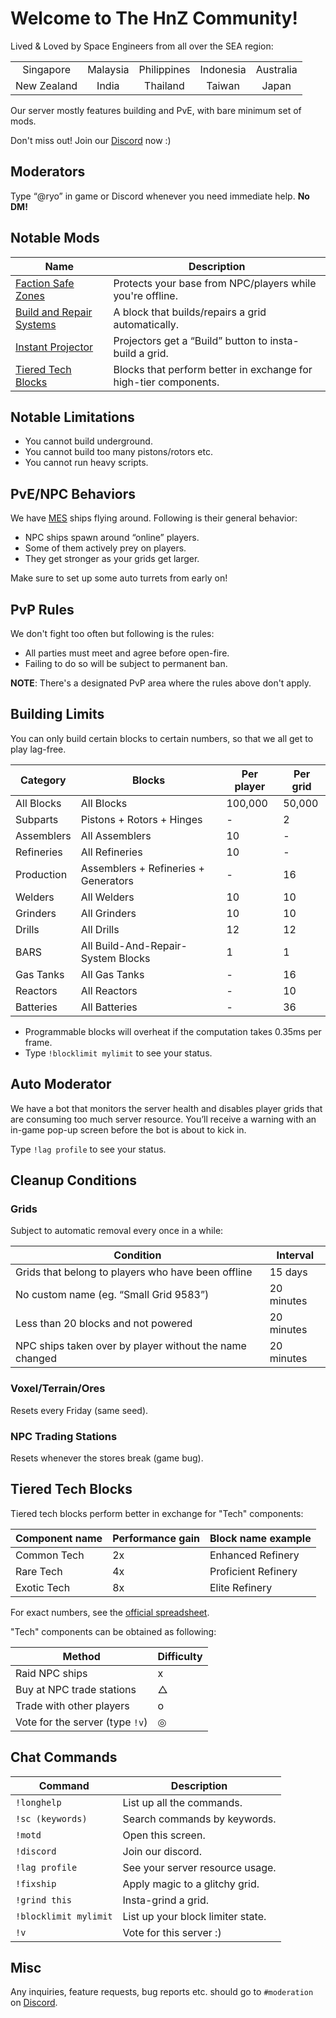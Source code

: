 # Welcome to The HnZ Community!

Lived & Loved by Space Engineers from all over the SEA region:

<strong>
<table>
    <tr>
        <td align="center">Singapore</td>
        <td align="center">Malaysia</td>
        <td align="center">Philippines</td>
        <td align="center">Indonesia</td>
        <td align="center">Australia</td>
    </tr>
    <tr>
        <td align="center">New Zealand</td>
        <td align="center">India</td>
        <td align="center">Thailand</td>
        <td align="center">Taiwan</td>
        <td align="center">Japan</td>
    </tr>
</table>
</strong>

Our server mostly features building and PvE, with bare minimum set of mods.

Don't miss out! Join our [Discord](https://discord.gg/up8hPVXQUJ) now :)

## Moderators
Type “@ryo” in game or Discord whenever you need immediate help. __No DM!__

## Notable Mods

|Name|Description|
|---|---|
|[Faction Safe Zones](https://steamcommunity.com/sharedfiles/filedetails/?id=1507368483)|Protects your base from NPC/players while you're offline.|
|[Build and Repair Systems](https://steamcommunity.com/workshop/filedetails/?id=2111073562)|A block that builds/repairs a grid automatically.|
|[Instant Projector](https://steamcommunity.com/workshop/filedetails/?id=2096677783)|Projectors get a “Build” button to insta-build a grid.|
|[Tiered Tech Blocks](https://steamcommunity.com/workshop/filedetails/?id=1682499145)|Blocks that perform better in exchange for high-tier components.|

## Notable Limitations

* You cannot build underground.
* You cannot build too many pistons/rotors etc.
* You cannot run heavy scripts.

## PvE/NPC Behaviors

We have [MES](https://steamcommunity.com/workshop/filedetails/?id=1521905890) ships flying around.
Following is their general behavior:

* NPC ships spawn around “online” players.
* Some of them actively prey on players.
* They get stronger as your grids get larger.

Make sure to set up some auto turrets from early on!

## PvP Rules

We don't fight too often but following is the rules:

* All parties must meet and agree before open-fire.
* Failing to do so will be subject to permanent ban.

**NOTE**: There's a designated PvP area where the rules above don't apply.

## Building Limits

You can only build certain blocks to certain numbers, so that we all get to play lag-free.

|Category|Blocks|Per player|Per grid
|---|---|---|---|
|All Blocks|All Blocks|100,000|50,000|
|Subparts|Pistons + Rotors + Hinges|-|2|
|Assemblers|All Assemblers|10|-|
|Refineries|All Refineries|10|-|
|Production|Assemblers + Refineries + Generators|-|16|
|Welders|All Welders|10|10|
|Grinders|All Grinders|10|10|
|Drills|All Drills|12|12|
|BARS|All Build-And-Repair-System Blocks|1|1|
|Gas Tanks|All Gas Tanks|-|16|
|Reactors|All Reactors|-|10|
|Batteries|All Batteries|-|36|

* Programmable blocks will overheat if the computation takes 0.35ms per frame.
* Type `!blocklimit mylimit` to see your status.

## Auto Moderator
We have a bot that monitors the server health and disables player grids that are consuming too much server resource.
You’ll receive a warning with an in-game pop-up screen before the bot is about to kick in.

Type `!lag profile` to see your status.

## Cleanup Conditions

### Grids
Subject to automatic removal every once in a while:

|Condition|Interval|
|---|---|
|Grids that belong to players who have been offline|15 days|
|No custom name (eg. “Small Grid 9583”)|20 minutes|
|Less than 20 blocks and not powered|20 minutes|
|NPC ships taken over by player without the name changed|20 minutes|

### Voxel/Terrain/Ores
Resets every Friday (same seed). 

### NPC Trading Stations
Resets whenever the stores break (game bug).

## Tiered Tech Blocks

Tiered tech blocks perform better in exchange for "Tech" components:

|Component name|Performance gain|Block name example|
|---|---|---|
|Common Tech|2x|Enhanced Refinery|
|Rare Tech|4x|Proficient Refinery|
|Exotic Tech|8x|Elite Refinery|

For exact numbers, see the [official spreadsheet](https://docs.google.com/spreadsheets/d/14hLLvhF2oVzO1EIZHHXmrlTfVTLQ1cb4-OL7TH3pd_U/edit#gid=0).

"Tech" components can be obtained as following:

|Method|Difficulty|
|---|---|
|Raid NPC ships|x|
|Buy at NPC trade stations|△|
|Trade with other players|o|
|Vote for the server (type `!v`)|◎|

## Chat Commands

|Command|Description|
|---|---|
|`!longhelp`|List up all the commands.|
|`!sc (keywords)`|Search commands by keywords.|
|`!motd`|Open this screen.|
|`!discord`|Join our discord.|
|`!lag profile`|See your server resource usage.|
|`!fixship`|Apply magic to a glitchy grid.|
|`!grind this`|Insta-grind a grid.|
|`!blocklimit mylimit`|List up your block limiter state. |
|`!v`|Vote for this server :)|

## Misc
Any inquiries, feature requests, bug reports etc. should go to `#moderation` on [Discord](https://discord.gg/up8hPVXQUJ).
